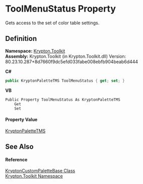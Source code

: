 # ToolMenuStatus Property


Gets access to the set of color table settings.



## Definition
**Namespace:** <a href="79d2eac2-21f4-54ff-7552-b20c33c30600.md">Krypton.Toolkit</a>  
**Assembly:** Krypton.Toolkit (in Krypton.Toolkit.dll) Version: 80.23.10.287+8d7660f9dc5efd033fabe008ebfb904beab6d444

**C#**
``` C#
public KryptonPaletteTMS ToolMenuStatus { get; set; }
```
**VB**
``` VB
Public Property ToolMenuStatus As KryptonPaletteTMS
	Get
	Set
```



#### Property Value
<a href="b35495cc-9820-fc11-3348-309e092fa017.md">KryptonPaletteTMS</a>

## See Also


#### Reference
<a href="19e895c2-5326-25bf-d4bb-c7367f234f77.md">KryptonCustomPaletteBase Class</a>  
<a href="79d2eac2-21f4-54ff-7552-b20c33c30600.md">Krypton.Toolkit Namespace</a>  
